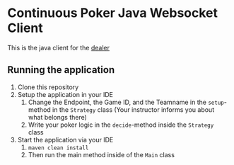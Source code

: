 # Continuous Poker Java Websocket Client
This is the java client for the [dealer](https://github.com/merkeg/continuous-poker-dealer)
## Running the application
1. Clone this repository
2. Setup the application in your IDE
   1. Change the Endpoint, the Game ID, and the Teamname in the `setup`-method in the `Strategy` class (Your instructor informs you about what belongs there)
   2. Write your poker logic in the `decide`-method inside the `Strategy` class
3. Start the application via your IDE
   1. `maven clean install`
   2. Then run the main method inside of the `Main` class